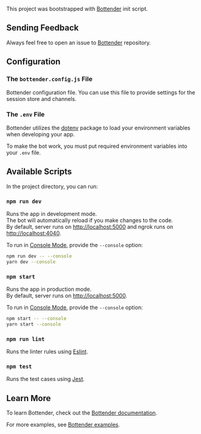 
This project was bootstrapped with
[Bottender](https://github.com/Yoctol/bottender) init script.

## Sending Feedback

Always feel free to open an issue to
[Bottender](https://github.com/Yoctol/bottender/issues) repository.

## Configuration

### The `bottender.config.js` File

Bottender configuration file. You can use this file to provide settings for the session store and channels.

### The `.env` File

Bottender utilizes the [dotenv](https://www.npmjs.com/package/dotenv) package to load your environment variables when developing your app.

To make the bot work, you must put required environment variables into your `.env` file.

## Available Scripts

In the project directory, you can run:

### `npm run dev`

Runs the app in development mode.<br>
The bot will automatically reload if you make changes to the code.<br>
By default, server runs on [http://localhost:5000](http://localhost:5000) and ngrok runs on [http://localhost:4040](http://localhost:4040).

To run in [Console Mode](https://bottender.js.org/docs/the-basics-console-mode), provide the `--console` option:

```sh
npm run dev -- --console
yarn dev --console
```

### `npm start`

Runs the app in production mode.<br>
By default, server runs on [http://localhost:5000](http://localhost:5000).

To run in [Console Mode](https://bottender.js.org/docs/the-basics-console-mode), provide the `--console` option:

```sh
npm start -- --console
yarn start --console
```

### `npm run lint`

Runs the linter rules using [Eslint](https://eslint.org/).

### `npm test`

Runs the test cases using [Jest](https://jestjs.io/).

## Learn More

To learn Bottender, check out the [Bottender documentation](https://bottender.js.org/docs).

For more examples, see [Bottender examples](https://github.com/Yoctol/bottender/tree/master/examples).